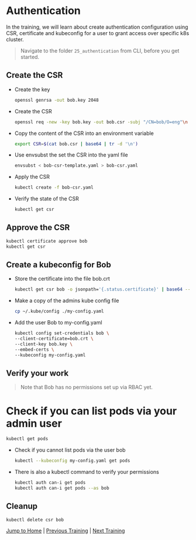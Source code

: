 # Authentication

In the training, we will learn about create authentication configuration using CSR, certificate and kubeconfig for a user to grant access over specific k8s cluster.

>Navigate to the folder `25_authentication` from CLI, before you get started. 

## Create the CSR

* Create the key
  ```bash
  openssl genrsa -out bob.key 2048
  ```

* Create the CSR
  ```bash
  openssl req -new -key bob.key -out bob.csr -subj "/CN=bob/O=eng"\n
  ```

* Copy the content of the CSR into an environment variable
  ```bash
  export CSR=$(cat bob.csr | base64 | tr -d '\n')
  ```

* Use envsubst the set the CSR into the yaml file
  ```bash
  envsubst < bob-csr-template.yaml > bob-csr.yaml
  ```

* Apply the CSR
  ```bash
  kubectl create -f bob-csr.yaml
  ```

* Verify the state of the CSR
  ```bash
  kubectl get csr
  ```

## Approve the CSR

```bash
kubectl certificate approve bob
kubectl get csr
```

## Create a kubeconfig for Bob

* Store the certificate into the file bob.crt
  ```bash
  kubectl get csr bob -o jsonpath='{.status.certificate}' | base64 --decode > bob.crt
  ```

* Make a copy of the admins kube config file
  ```bash
  cp ~/.kube/config ./my-config.yaml
  ```

* Add the user Bob to my-config.yaml
  ```bash
  kubectl config set-credentials bob \
  --client-certificate=bob.crt \
  --client-key bob.key \
  --embed-certs \
  --kubeconfig my-config.yaml
  ```

## Verify your work

>Note that Bob has no permissions set up via RBAC yet.

# Check if you can list pods via your admin user
  ```bash
  kubectl get pods
  ```

* Check if you cannot list pods via the user bob
  ```bash
  kubectl --kubeconfig my-config.yaml get pods
  ```

* There is also a kubectl command to verify your permissions
  ```bash
  kubectl auth can-i get pods
  kubectl auth can-i get pods --as bob
  ```

## Cleanup
```bash
kubectl delete csr bob
```

[Jump to Home](../README.md) | [Previous Training](../24_drain/README.md) | [Next Training](../26_authorization/README.md)